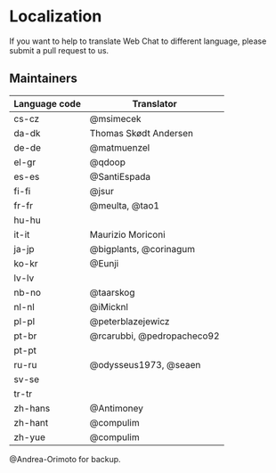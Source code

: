 # Localization

If you want to help to translate Web Chat to different language, please submit a pull request to us.

## Maintainers

| Language code  | Translator            |
| -------------- | --------------------- |
| cs-cz          | @msimecek             |
| da-dk          | Thomas Skødt Andersen |
| de-de          | @matmuenzel           |
| el-gr          | @qdoop                |
| es-es          | @SantiEspada          |
| fi-fi          | @jsur                 |
| fr-fr          | @meulta, @tao1        |
| hu-hu          |                       |
| it-it          | Maurizio Moriconi     |
| ja-jp          | @bigplants, @corinagum|
| ko-kr          | @Eunji                |
| lv-lv          |                       |
| nb-no          | @taarskog             |
| nl-nl          | @iMicknl              |
| pl-pl          | @peterblazejewicz     |
| pt-br          | @rcarubbi, @pedropacheco92|
| pt-pt          |                       |
| ru-ru          | @odysseus1973, @seaen |
| sv-se          |                       |
| tr-tr          |                       |
| zh-hans        | @Antimoney            |
| zh-hant        | @compulim             |
| zh-yue         | @compulim             |

@Andrea-Orimoto for backup.
